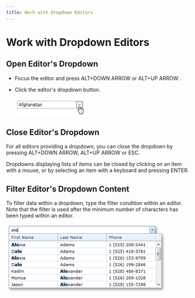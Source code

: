 ```yaml
---
title: Work with Dropdown Editors
---
```

# Work with Dropdown Editors
## Open Editor's Dropdown
* Focus the editor and press ALT+DOWN ARROW or ALT+UP ARROW .
* Click the editor's dropdown button.
	
	![DropDownEditors](../../images/img9087.png)

## Close Editor's Dropdown
For all editors providing a dropdown, you can close the dropdown by pressing ALT+DOWN ARROW, ALT+UP ARROW or ESC.

Dropdowns displaying lists of items can be closed by clicking on an item with a mouse, or by selecting an item with a keyboard and pressing ENTER.

## Filter Editor's Dropdown Content
To filter data within a dropdown, type the filter condition within an editor. Note that the filter is used after the minimum number of characters has been typed within an editor.

![ASpxComboBox_Filtering](../../images/img13314.png)